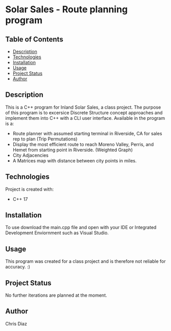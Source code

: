 # Solar Sales - Route planning program

## Table of Contents
* [Description](#Description)
* [Technologies](#Technologies)
* [Installation](#Installation)
* [Usage](#Usage)
* [Project Status](#Project-Status)
* [Author](#Author)

## Description
This is a C++ program for Inland Solar Sales, a class project. The purpose of this program is to excersice Discrete Structure concept approaches and implement them into C++ with a CLI user interface. Available in the program is a:
* Route planner with assumed starting terminal in Riverside, CA for sales rep to plan (Trip Permutations)
* Display the most efficient route to reach Moreno Valley, Perris, and Hemet from starting point in Riverside. (Weighted Graph)
* City Adjacencies 
* A Matrices map with distance between city points in miles.

## Technologies 
Project is created with:
* C++ 17

## Installation
To use download the main.cpp file and open with your IDE or Integrated Development Enviornment such as Visual Studio.

## Usage
This program was created for a class project and is therefore not reliable for accuracy. :)

## Project Status
No further iterations are planned at the moment.

## Author
Chris Diaz
